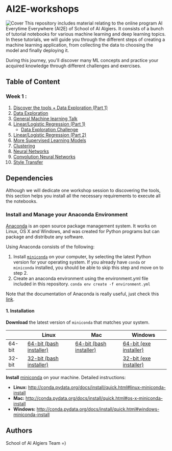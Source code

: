 # AI2E-workshops
<img src="assets/images/Cover.png" alt="Cover" title="AI2E Cover" />
This repository includes material relating to the online program AI Everytime Everywhere (AI2E) of School of AI Algiers.  It consists of a bunch of tutorial notebooks for various machine learning and deep learning topics. In these tutorials, we will guide you through the different steps of creating a machine learning application, from collecting the data to choosing the model and finally deploying it. 

During this journey, you'll discover many ML concepts and practice your acquired knowledge through different challenges and exercises. 

## Table of Content 

### Week 1 : 
1. [Discover the tools + Data Exploration (Part 1)](https://github.com/SchoolofAI-Algiers/AI2E-workshops/tree/master/Discover_the_tools) 
2. [Data Exploration](https://github.com/SchoolofAI-Algiers/AI2E-workshops/tree/master/Data_exploration) 
3. [General Machine learning Talk](https://github.com/SchoolofAI-Algiers/AI2E-workshops/tree/master/General_Machine_Learning)
4. [Linear/Logistic Regression (Part 1)](https://github.com/SchoolofAI-Algiers/AI2E-workshops/tree/master/Linear_Regression)
    * [Data Exploration Challenge](https://github.com/SchoolofAI-Algiers/AI2E-workshops/tree/master/challenge_data_exploration)
5. [Linear/Logistic Regression (Part 2)](https://github.com/SchoolofAI-Algiers/AI2E-workshops/tree/master/WorkshopLogistic)
6. [More Supervised Learning Models](https://github.com/SchoolofAI-Algiers/AI2E-workshops/tree/master/More_Supervised_learning_algorithms)
7. [Clustering](https://github.com/SchoolofAI-Algiers/AI2E-workshops/tree/master/Clustering)
8. [Neural Networks]()
9. [Convolution Neural Networks](https://github.com/SchoolofAI-Algiers/AI2E-workshops/tree/master/CNNs)
10. [Style Transfer](https://github.com/SchoolofAI-Algiers/AI2E-workshops/tree/master/Transfer_Learning)

## Dependencies 
Although we will dedicate one workshop session to discovering the tools, this section helps you install all the necessary requirements to execute all the notebooks. 

### Install and Manage your Anaconda Environment 

[Anaconda](https://www.anaconda.com/) is an open source package management system. It works on Linux, OS X and Windows, and was created for Python programs but can package and distribute any software.

Using Anaconda consists of the following:
1. Install [`miniconda`](http://conda.pydata.org/miniconda.html) on your computer, by selecting the latest Python version for your operating system. If you already have `conda` or `miniconda` installed, you should be able to skip this step and move on to step 2.
2. Create an anaconda environment using the environment.yml file included in this repository. ``` conda env create -f environment.yml ``` 

Note that the documentation of Anaconda is really useful, just check this [link](https://docs.conda.io/projects/conda/en/latest/user-guide/tasks/manage-environments.html#creating-an-environment-from-an-environment-yml-file). 

#### 1. Installation

**Download** the latest version of `miniconda` that matches your system.

|        | Linux | Mac | Windows | 
|--------|-------|-----|---------|
| 64-bit | [64-bit (bash installer)][lin64] | [64-bit (bash installer)][mac64] | [64-bit (exe installer)][win64]
| 32-bit | [32-bit (bash installer)][lin32] |  | [32-bit (exe installer)][win32]

[win64]: https://repo.continuum.io/miniconda/Miniconda3-latest-Windows-x86_64.exe
[win32]: https://repo.continuum.io/miniconda/Miniconda3-latest-Windows-x86.exe
[mac64]: https://repo.continuum.io/miniconda/Miniconda3-latest-MacOSX-x86_64.sh
[lin64]: https://repo.continuum.io/miniconda/Miniconda3-latest-Linux-x86_64.sh
[lin32]: https://repo.continuum.io/miniconda/Miniconda3-latest-Linux-x86.sh

**Install** [miniconda](http://conda.pydata.org/miniconda.html) on your machine. Detailed instructions:

- **Linux:** http://conda.pydata.org/docs/install/quick.html#linux-miniconda-install
- **Mac:** http://conda.pydata.org/docs/install/quick.html#os-x-miniconda-install
- **Windows:** http://conda.pydata.org/docs/install/quick.html#windows-miniconda-install


## Authors 

School of AI Algiers Team =) 


